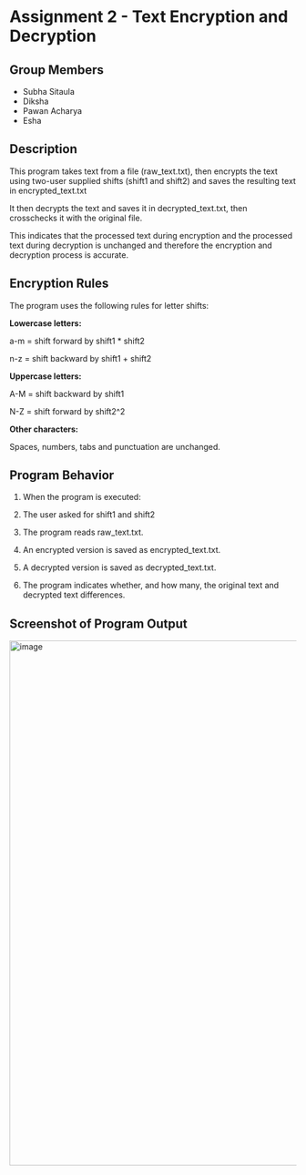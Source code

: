 # Assignment 2 - Text Encryption and Decryption

## Group Members
- Subha Sitaula
- Diksha
- Pawan Acharya
- Esha 

## Description
This program takes text from a file (raw_text.txt), then encrypts the text using two-user supplied shifts (shift1 and shift2) and saves the resulting text in encrypted_text.txt

It then decrypts the text and saves it in decrypted_text.txt, then crosschecks it with the original file.

This indicates that the processed text during encryption and the processed text during decryption is unchanged and therefore the encryption and decryption process is accurate.

## Encryption Rules
The program uses the following rules for letter shifts:

**Lowercase letters:**

a-m = shift forward by shift1 * shift2

n-z = shift backward by shift1 + shift2

**Uppercase letters:**

A-M = shift backward by shift1

N-Z = shift forward by shift2^2

**Other characters:**

Spaces, numbers, tabs and punctuation are unchanged.

## Program Behavior

1) When the program is executed:

2) The user asked for shift1 and shift2

3) The program reads raw_text.txt.

4) An encrypted version is saved as encrypted_text.txt.

5) A decrypted version is saved as decrypted_text.txt.

6) The program indicates whether, and how many, the original text and decrypted text differences.

## Screenshot of Program Output
<img width="1176" height="922" alt="image" src="https://github.com/user-attachments/assets/9141ab4b-2771-470c-ae95-68b980aa4b8f" />



